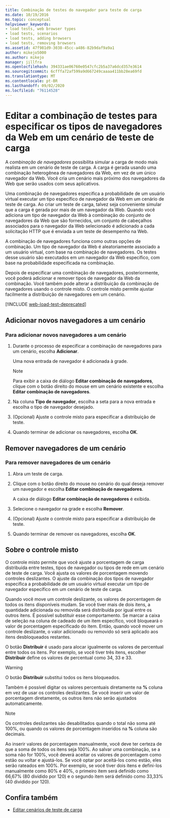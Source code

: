 ```yaml
---
title: Combinação de testes do navegador para teste de carga
ms.date: 10/19/2016
ms.topic: conceptual
helpviewer_keywords:
- load tests, web browser types
- load tests, scenarios
- load tests, adding browsers
- load tests, removing browsers
ms.assetid: 47f981d9-3038-45cc-a486-82b9daf9a9a1
author: mikejo5000
ms.author: mikejo
manager: jillfra
ms.openlocfilehash: 394331ae06760e0547cfc2b5a37a6dcd357e3614
ms.sourcegitcommit: 6cfffa72af599a9d667249caaaa411bb28ea69fd
ms.translationtype: MT
ms.contentlocale: pt-BR
ms.lasthandoff: 09/02/2020
ms.locfileid: "76114528"
---
```

# <a name="edit-the-test-mix-to-specify-which-web-browsers-types-in-a-load-test-scenario"></a>Editar a combinação de testes para especificar os tipos de navegadores da Web em um cenário de teste de carga

A *combinação de navegadores* possibilita simular a carga de modo mais realista em um cenário de teste de carga. A carga é gerada usando uma combinação heterogênea de navegadores da Web, em vez de um único navegador da Web. Você cria um cenário mais próximo dos navegadores da Web que serão usados com seus aplicativos.

Uma combinação de navegadores especifica a probabilidade de um usuário virtual executar um tipo específico de navegador da Web em um cenário de teste de carga. Ao criar um teste de carga, talvez seja conveniente simular que a carga é gerada por mais de um navegador da Web. Quando você adiciona um tipo de navegador da Web à combinação do conjunto de navegadores da Web que são fornecidos, um conjunto de cabeçalhos associados para o navegador da Web selecionado é adicionado a cada solicitação HTTP que é enviada a um teste de desempenho na Web.

A combinação de navegadores funciona como outras opções de combinação. Um tipo de navegador da Web é aleatoriamente associado a um usuário virtual, com base na combinação de navegadores. Os testes desse usuário são executados em um navegador da Web específico, com base na probabilidade especificada na combinação.

Depois de especificar uma combinação de navegadores, posteriormente, você poderá adicionar e remover tipos de navegador da Web da combinação. Você também pode alterar a distribuição da combinação de navegadores usando o controle misto. O controle misto permite ajustar facilmente a distribuição de navegadores em um cenário.

[!INCLUDE [web-load-test-deprecated](includes/web-load-test-deprecated.md)]

## <a name="add-new-browsers-to-a-scenario"></a>Adicionar novos navegadores a um cenário

### <a name="to-add-new-browsers-to-a-scenario"></a>Para adicionar novos navegadores a um cenário

1. Durante o processo de especificar a combinação de navegadores para um cenário, escolha **Adicionar**.

     Uma nova entrada de navegador é adicionada à grade.

    > [!NOTE]
    > Para exibir a caixa de diálogo **Editar combinação de navegadores**, clique com o botão direito do mouse em um cenário existente e escolha **Editar combinação de navegadores**.

2. Na coluna **Tipo de navegador**, escolha a seta para a nova entrada e escolha o tipo de navegador desejado.

3. (Opcional) Ajuste o controle misto para especificar a distribuição de teste.

4. Quando terminar de adicionar os navegadores, escolha **OK**.

## <a name="remove-browsers-from-a-scenario"></a>Remover navegadores de um cenário

### <a name="to-remove-browsers-from-a-scenario"></a>Para remover navegadores de um cenário

1. Abra um teste de carga.

2. Clique com o botão direito do mouse no cenário do qual deseja remover um navegador e escolha **Editar combinação de navegadores**.

     A caixa de diálogo **Editar combinação de navegadores** é exibida.

3. Selecione o navegador na grade e escolha **Remover**.

4. (Opcional) Ajuste o controle misto para especificar a distribuição de teste.

5. Quando terminar de remover os navegadores, escolha **OK**.

## <a name="about-the-mix-control"></a>Sobre o controle misto

O controle misto permite que você ajuste a porcentagem de carga distribuída entre testes, tipos de navegador ou tipos de rede em um cenário de teste de carga. Você ajusta os valores de porcentagem movendo controles deslizantes. O ajuste da combinação dos tipos de navegador especifica a probabilidade de um usuário virtual executar um tipo de navegador específico em um cenário de teste de carga.

Quando você move um controle deslizante, os valores de porcentagem de todos os itens disponíveis mudam. Se você tiver mais de dois itens, a quantidade adicionada ou removida será distribuída por igual entre os outros itens. É possível substituir esse comportamento. Se marcar a caixa de seleção na coluna de cadeado de um item específico, você bloqueará o valor de porcentagem especificado do item. Então, quando você mover um controle deslizante, o valor adicionado ou removido só será aplicado aos itens desbloqueados restantes.

O botão **Distribuir** é usado para alocar igualmente os valores de percentual entre todos os itens. Por exemplo, se você tiver três itens, escolher **Distribuir** define os valores de percentual como 34, 33 e 33.

> [!WARNING]
> O botão **Distribuir** substitui todos os itens bloqueados.

Também é possível digitar os valores percentuais diretamente na **%** coluna em vez de usar os controles deslizantes. Se você inserir um valor de porcentagem diretamente, os outros itens não serão ajustados automaticamente.

> [!NOTE]
> Os controles deslizantes são desabilitados quando o total não soma até 100%, ou quando os valores de porcentagem inseridos na **%** coluna são decimais.

Ao inserir valores de porcentagem manualmente, você deve ter certeza de que a soma de todos os itens seja 100%. Ao salvar uma combinação, se a soma não for 100%, você deverá aceitar os valores de porcentagem como estão ou voltar e ajustá-los. Se você optar por aceitá-los como estão, eles serão rateados em 100%.  Por exemplo, se você tiver dois itens e defini-los manualmente como 80% e 40%, o primeiro item será definido como 66,67% (80 dividido por 120) e o segundo item será definido como 33,33% (40 dividido por 120).

## <a name="see-also"></a>Confira também

- [Editar cenários de teste de carga](../test/edit-load-test-scenarios.md)
